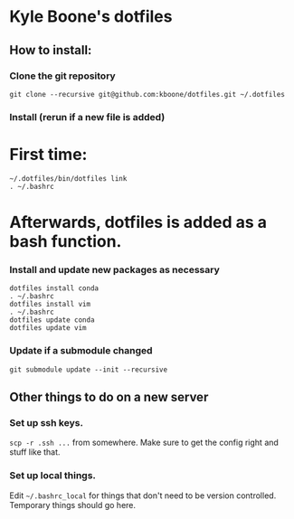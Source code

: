 # Kyle Boone's dotfiles

## How to install:

### Clone the git repository
    git clone --recursive git@github.com:kboone/dotfiles.git ~/.dotfiles

### Install (rerun if a new file is added)
# First time:
    ~/.dotfiles/bin/dotfiles link
    . ~/.bashrc

# Afterwards, dotfiles is added as a bash function.

### Install and update new packages as necessary
    dotfiles install conda
    . ~/.bashrc
    dotfiles install vim
    . ~/.bashrc
    dotfiles update conda
    dotfiles update vim

### Update if a submodule changed
    git submodule update --init --recursive

## Other things to do on a new server

### Set up ssh keys.
`scp -r .ssh ...` from somewhere. Make sure to get the
config right and stuff like that.

### Set up local things.
Edit `~/.bashrc_local` for things that don't need to be version
controlled. Temporary things should go here.
